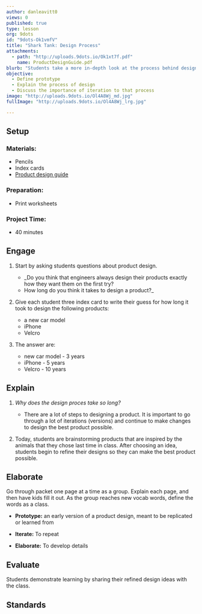 ```yaml
---
author: danleavitt0
views: 0
published: true
type: lesson
org: 9dots
id: "9dots-Ok1vmfV"
title: "Shark Tank: Design Process"
attachments: 
  - path: "http://uploads.9dots.io/Ok1xt7f.pdf"
    name: ProductDesignGuide.pdf
blurb: "Students take a more in-depth look at the process behind designing a product. They will then apply that methodology to their own products. Students demonstrate learning by sharing their design ideas with the class."
objective: 
  - Define prototype
  - Explain the process of design
  - Discuss the importance of iteration to that process
image: "http://uploads.9dots.io/Ol4A8Wj_md.jpg"
fullImage: "http://uploads.9dots.io/Ol4A8Wj_lrg.jpg"

---
```


## Setup

### Materials:

- Pencils
- Index cards
- [Product design guide](http://uploads.9dots.io/Ok1xt7f.pdf)

### Preparation:

- Print worksheets

### Project Time:

- 40 minutes

## Engage

1. Start by asking students questions about product design.
	- _Do you think that engineers always design their products exactly how they want them on the first try? 
    - How long do you think it takes to design a product?_

2. Give each student three index card to write their guess for how long it took to design the following products:
	- a new car model
    - iPhone
    - Velcro

3. The answer are:
	- new car model - 3 years
	- iPhone - 5 years
	- Velcro - 10 years

## Explain

1. _Why does the design proces take so long?_
	- There are a lot of steps to designing a product. It is important to go through a lot of iterations (versions) and continue to make changes to design the best product possible.

2. Today, students are brainstorming products that are inspired by the animals that they chose last time in class.  After choosing an idea, students begin to refine their designs so they can make the best product possible.

## Elaborate
Go through packet one page at a time as a group.  Explain each page, and then have kids fill it out. As the group reaches new vocab words, define the words as a class.

- **Prototype:**  an early version of a product design, meant to be replicated or learned from

- **Iterate:** To repeat

- **Elaborate:**  To develop details

## Evaluate
Students demonstrate learning by sharing their refined design ideas with the class.

## Standards
